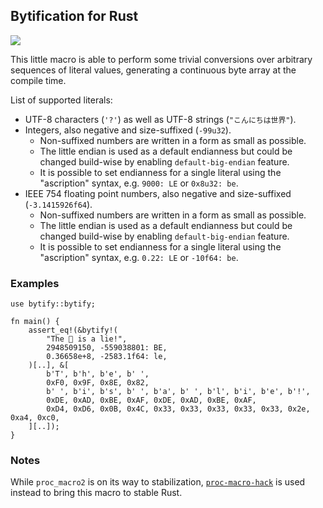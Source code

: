 ## Bytification for Rust
[![](https://travis-ci.org/mahou-shoujo/bytify-rs.svg)](https://travis-ci.org/mahou-shoujo/bytify-rs)

This little macro is able to perform some trivial conversions over arbitrary sequences of literal values, generating a continuous byte array at the compile time.

List of supported literals:

* UTF-8 characters (`'?'`) as well as UTF-8 strings (`"こんにちは世界"`).
* Integers, also negative and size-suffixed (`-99u32`).
    * Non-suffixed numbers are written in a form as small as possible.
    * The little endian is used as a default endianness but could be changed build-wise by enabling `default-big-endian` feature.
    * It is possible to set endianness for a single literal using the "ascription" syntax, e.g. `9000: LE` or `0x8u32: be`.
* IEEE 754 floating point numbers, also negative and size-suffixed (`-3.1415926f64`).
    * Non-suffixed numbers are written in a form as small as possible.
    * The little endian is used as a default endianness but could be changed build-wise by enabling `default-big-endian` feature.
    * It is possible to set endianness for a single literal using the "ascription" syntax, e.g. `0.22: LE` or `-10f64: be`.

### Examples

```
use bytify::bytify;

fn main() {
    assert_eq!(&bytify!(
        "The 🎂 is a lie!",
        2948509150, -559038801: BE,
        0.36658e+8, -2583.1f64: le,
    )[..], &[
        b'T', b'h', b'e', b' ',
        0xF0, 0x9F, 0x8E, 0x82,
        b' ', b'i', b's', b' ', b'a', b' ', b'l', b'i', b'e', b'!',
        0xDE, 0xAD, 0xBE, 0xAF, 0xDE, 0xAD, 0xBE, 0xAF,
        0xD4, 0xD6, 0x0B, 0x4C, 0x33, 0x33, 0x33, 0x33, 0x33, 0x2e, 0xa4, 0xc0,
    ][..]);
}
```
### Notes

While `proc_macro2` is on its way to stabilization, [`proc-macro-hack`](https://crates.io/crates/proc-macro-hack) is used instead to bring this macro to stable Rust.
